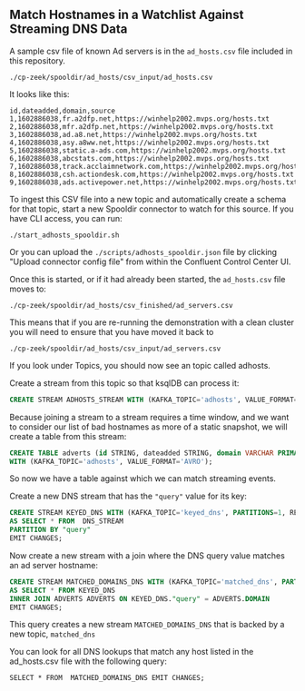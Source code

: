 ## Match Hostnames in a Watchlist Against Streaming DNS Data

A sample csv file of known Ad servers is in the `ad_hosts.csv` file included in this repository.

```
./cp-zeek/spooldir/ad_hosts/csv_input/ad_hosts.csv
```
It looks like this:
```
id,dateadded,domain,source
1,1602886038,fr.a2dfp.net,https://winhelp2002.mvps.org/hosts.txt
2,1602886038,mfr.a2dfp.net,https://winhelp2002.mvps.org/hosts.txt
3,1602886038,ad.a8.net,https://winhelp2002.mvps.org/hosts.txt
4,1602886038,asy.a8ww.net,https://winhelp2002.mvps.org/hosts.txt
5,1602886038,static.a-ads.com,https://winhelp2002.mvps.org/hosts.txt
6,1602886038,abcstats.com,https://winhelp2002.mvps.org/hosts.txt
7,1602886038,track.acclaimnetwork.com,https://winhelp2002.mvps.org/hosts.txt
8,1602886038,csh.actiondesk.com,https://winhelp2002.mvps.org/hosts.txt
9,1602886038,ads.activepower.net,https://winhelp2002.mvps.org/hosts.txt
```
To ingest this CSV file into a new topic and automatically create a schema for that topic, start a new Spooldir connector to watch for this source.  If you have CLI access, you can run:
```
./start_adhosts_spooldir.sh
```
Or you can upload the ```./scripts/adhosts_spooldir.json``` file by clicking "Upload connector config file" from within the Confluent Control Center UI.

Once this is started, or if it had already been started, the `ad_hosts.csv` file moves to:
```
./cp-zeek/spooldir/ad_hosts/csv_finished/ad_servers.csv
```
This means that if you are re-running the demonstration with a clean cluster you will need to ensure that you have moved it back to 
```
./cp-zeek/spooldir/ad_hosts/csv_input/ad_servers.csv
```

If you look under Topics, you should now see an topic called adhosts.

Create a stream from this topic so that ksqlDB can process it:
```sql
CREATE STREAM ADHOSTS_STREAM WITH (KAFKA_TOPIC='adhosts', VALUE_FORMAT='AVRO');
```

Because joining a stream to a stream requires a time window, and we want to consider our list of bad hostnames as more of a static snapshot, we will create a table from this stream:

```sql
CREATE TABLE adverts (id STRING, dateadded STRING, domain VARCHAR PRIMARY KEY, source VARCHAR)
WITH (KAFKA_TOPIC='adhosts', VALUE_FORMAT='AVRO');
```

So now we have a table against which we can match streaming events.


Create a new DNS stream that has the `"query"` value for its key:
```sql
CREATE STREAM KEYED_DNS WITH (KAFKA_TOPIC='keyed_dns', PARTITIONS=1, REPLICAS=1)
AS SELECT * FROM  DNS_STREAM
PARTITION BY "query"
EMIT CHANGES;
```
Now create a new stream with a join where the DNS query value matches an ad server hostname:
```sql
CREATE STREAM MATCHED_DOMAINS_DNS WITH (KAFKA_TOPIC='matched_dns', PARTITIONS=1, REPLICAS=1)
AS SELECT * FROM KEYED_DNS
INNER JOIN ADVERTS ADVERTS ON KEYED_DNS."query" = ADVERTS.DOMAIN
EMIT CHANGES;
```
This query creates a new stream `MATCHED_DOMAINS_DNS` that is backed by a new topic, `matched_dns` 

You can look for all DNS lookups that match any host listed in the ad_hosts.csv file with the following query:
```
SELECT * FROM  MATCHED_DOMAINS_DNS EMIT CHANGES;
```
